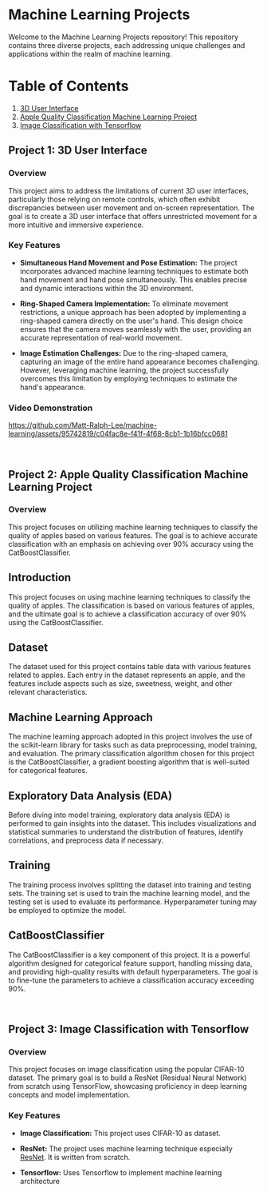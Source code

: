 # Machine Learning Projects

Welcome to the Machine Learning Projects repository! This repository contains three diverse projects, each addressing unique challenges and applications within the realm of machine learning.

# Table of Contents
1. [3D User Interface](#project-1-3d-user-interface)
2. [Apple Quality Classification Machine Learning Project](#project-2-apple-quality-classification-machine-learning-project)
3. [Image Classification with Tensorflow](#project-3-image-classification-with-tensorflow)

## Project 1: 3D User Interface

### Overview

This project aims to address the limitations of current 3D user interfaces, particularly those relying on remote controls, which often exhibit discrepancies between user movement and on-screen representation. The goal is to create a 3D user interface that offers unrestricted movement for a more intuitive and immersive experience.

### Key Features

- **Simultaneous Hand Movement and Pose Estimation:** The project incorporates advanced machine learning techniques to estimate both hand movement and hand pose simultaneously. This enables precise and dynamic interactions within the 3D environment.

- **Ring-Shaped Camera Implementation:** To eliminate movement restrictions, a unique approach has been adopted by implementing a ring-shaped camera directly on the user's hand. This design choice ensures that the camera moves seamlessly with the user, providing an accurate representation of real-world movement.

- **Image Estimation Challenges:** Due to the ring-shaped camera, capturing an image of the entire hand appearance becomes challenging. However, leveraging machine learning, the project successfully overcomes this limitation by employing techniques to estimate the hand's appearance.

### Video Demonstration

https://github.com/Matt-Ralph-Lee/machine-learning/assets/95742819/c04fac8e-f41f-4f68-8cb1-1b16bfcc0681

<br>

## Project 2: Apple Quality Classification Machine Learning Project

### Overview

This project focuses on utilizing machine learning techniques to classify the quality of apples based on various features. The goal is to achieve accurate classification with an emphasis on achieving over 90% accuracy using the CatBoostClassifier.

## Introduction

This project focuses on using machine learning techniques to classify the quality of apples. The classification is based on various features of apples, and the ultimate goal is to achieve a classification accuracy of over 90% using the CatBoostClassifier.

## Dataset

The dataset used for this project contains table data with various features related to apples. Each entry in the dataset represents an apple, and the features include aspects such as size, sweetness, weight, and other relevant characteristics.

## Machine Learning Approach

The machine learning approach adopted in this project involves the use of the scikit-learn library for tasks such as data preprocessing, model training, and evaluation. The primary classification algorithm chosen for this project is the CatBoostClassifier, a gradient boosting algorithm that is well-suited for categorical features.

## Exploratory Data Analysis (EDA)

Before diving into model training, exploratory data analysis (EDA) is performed to gain insights into the dataset. This includes visualizations and statistical summaries to understand the distribution of features, identify correlations, and preprocess data if necessary.

## Training

The training process involves splitting the dataset into training and testing sets. The training set is used to train the machine learning model, and the testing set is used to evaluate its performance. Hyperparameter tuning may be employed to optimize the model.

## CatBoostClassifier

The CatBoostClassifier is a key component of this project. It is a powerful algorithm designed for categorical feature support, handling missing data, and providing high-quality results with default hyperparameters. The goal is to fine-tune the parameters to achieve a classification accuracy exceeding 90%.

<br>

## Project 3: Image Classification with Tensorflow

### Overview

This project focuses on image classification using the popular CIFAR-10 dataset. The primary goal is to build a ResNet (Residual Neural Network) from scratch using TensorFlow, showcasing proficiency in deep learning concepts and model implementation.

### Key Features

- **Image Classification:** This project uses CIFAR-10 as dataset.

- **ResNet:** The project uses machine learning technique especially [ResNet](https://arxiv.org/pdf/1512.03385.pdf). It is written from scratch.

- **Tensorflow:** Uses Tensorflow to implement machine learning architecture

